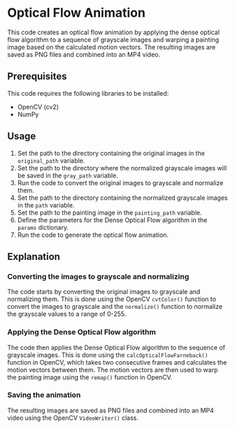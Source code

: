 # Optical Flow Animation

This code creates an optical flow animation by applying the dense optical flow algorithm to a sequence of grayscale images and warping a painting image based on the calculated motion vectors. The resulting images are saved as PNG files and combined into an MP4 video.

## Prerequisites

This code requires the following libraries to be installed:

- OpenCV (cv2)
- NumPy

## Usage

1. Set the path to the directory containing the original images in the `original_path` variable.
2. Set the path to the directory where the normalized grayscale images will be saved in the `gray_path` variable.
3. Run the code to convert the original images to grayscale and normalize them.
4. Set the path to the directory containing the normalized grayscale images in the `path` variable.
5. Set the path to the painting image in the `painting_path` variable.
6. Define the parameters for the Dense Optical Flow algorithm in the `params` dictionary.
7. Run the code to generate the optical flow animation.

## Explanation

### Converting the images to grayscale and normalizing

The code starts by converting the original images to grayscale and normalizing them. This is done using the OpenCV `cvtColor()` function to convert the images to grayscale and the `normalize()` function to normalize the grayscale values to a range of 0-255.

### Applying the Dense Optical Flow algorithm

The code then applies the Dense Optical Flow algorithm to the sequence of grayscale images. This is done using the `calcOpticalFlowFarneback()` function in OpenCV, which takes two consecutive frames and calculates the motion vectors between them. The motion vectors are then used to warp the painting image using the `remap()` function in OpenCV.

### Saving the animation

The resulting images are saved as PNG files and combined into an MP4 video using the OpenCV `VideoWriter()` class.


